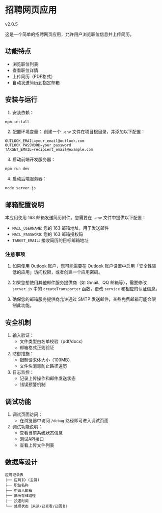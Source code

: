 # 招聘网页应用

v2.0.5

这是一个简单的招聘网页应用，允许用户浏览职位信息并上传简历。

## 功能特点

- 浏览职位列表
- 查看职位详情
- 上传简历（PDF格式）
- 自动发送简历到指定邮箱

## 安装与运行

1. 安装依赖：
```bash
npm install
```

2. 配置环境变量：
创建一个 `.env` 文件在项目根目录，并添加以下配置：
```
OUTLOOK_EMAIL=your_email@outlook.com
OUTLOOK_PASSWORD=your_password
TARGET_EMAIL=recipient_email@example.com
```

3. 启动前端开发服务器：
```bash
npm run dev
```

4. 启动后端服务器：
```bash
node server.js
```

## 邮箱配置说明

本应用使用 163 邮箱发送简历附件。您需要在 `.env` 文件中提供以下配置：

- `MAIL_USERNAME`: 您的 163 邮箱地址，用于发送邮件
- `MAIL_PASSWORD`: 您的 163 邮箱授权码
- `TARGET_EMAIL`: 接收简历的目标邮箱地址

### 注意事项

1. 如果使用 Outlook 账户，您可能需要在 Outlook 账户设置中启用「安全性较低的应用」访问权限，或者创建一个应用密码。

2. 如果您想使用其他邮件服务提供商（如 Gmail、QQ 邮箱等），需要修改 `server.js` 中的 `createTransporter` 函数，更改 `service` 和相应的认证信息。

3. 确保您的邮箱服务提供商允许通过 SMTP 发送邮件，某些免费邮箱可能会限制此功能。

## 安全机制
1. 输入验证：
   - 文件类型白名单校验（pdf/docx）
   - 邮箱格式正则验证
2. 防御措施：
   - 限制请求体大小（100MB）
   - 文件名消毒防止路径遍历
3. 日志监控：
   - 记录上传操作和邮件发送状态
   - 错误预警机制

## 调试功能

1. 调试页面访问：
   - 在浏览器中访问 `/debug` 路径即可进入调试页面
2. 调试功能说明：
   - 查看当前系统状态信息
   - 测试API接口
   - 查看上传文件列表

## 数据库设计
```
应聘记录表
├── 应聘ID (主键)
├── 职位名称
├── 申请人邮箱
├── 简历存储路径
├── 投递时间
└── 处理状态（未读/已查看/已回复）
```

